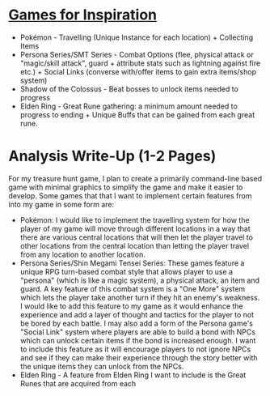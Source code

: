 # <u>Games for Inspiration</u>
- Pokémon - Travelling (Unique Instance for each location) + Collecting Items
- Persona Series/SMT Series - Combat Options (flee, physical attack or "magic/skill attack", guard + attribute stats such as lightning against fire etc.) + Social Links (converse with/offer items to gain extra items/shop system)
- Shadow of the Colossus - Beat bosses to unlock items needed to progress
- Elden Ring - Great Rune gathering: a minimum amount needed to progress to ending + Unique Buffs that can be gained from each great rune.

# Analysis Write-Up (1-2 Pages)
For my treasure hunt game, I plan to create a primarily command-line based game with minimal graphics to simplify the game and make it easier to develop. Some games that that I want to implement certain features from into my game in some form are:
- Pokémon: I would like to implement the travelling system for how the player of my game will move through different locations in a way that there are various central locations that will then let the player travel to other locations from the central location than letting the player travel from any location to another location.
- Persona Series/Shin Megami Tensei Series: These games feature a unique RPG turn-based combat style that allows player to use a "persona" (which is like a magic system), a physical attack, an item and guard. A key feature of this combat system is a "One More" system which lets the player take another turn if they hit an enemy's weakness. I would like to add this feature to my game as it would enhance the experience and add a layer of thought and tactics for the player to not be bored by each battle. I may also add a form of the Persona game's "Social Link" system where players are able to build a bond with NPCs which can unlock certain items if the bond is increased enough. I want to include this feature as it will encourage players to not ignore NPCs and see if they can make their experience through the story better with the unique items they can unlock from the NPCs.
- Elden Ring - A feature from Elden Ring I want to include is the Great Runes that are acquired from each